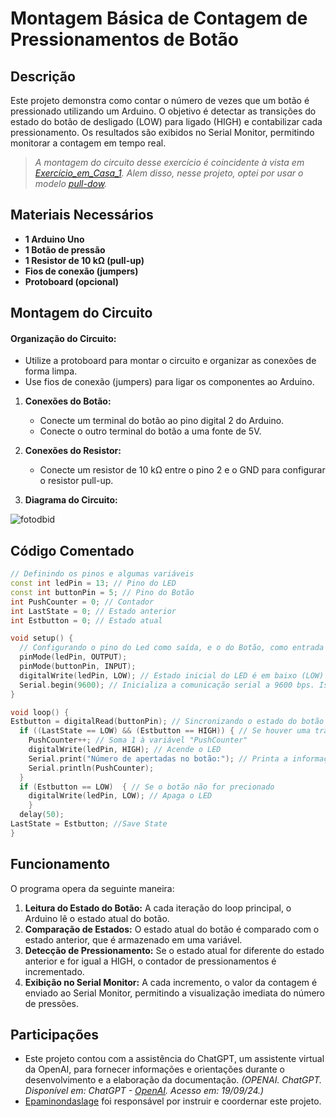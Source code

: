 # Montagem Básica de Contagem de Pressionamentos de Botão


## Descrição
Este projeto demonstra como contar o número de vezes que um botão é pressionado utilizando um Arduino. O objetivo é detectar as transições do estado do botão de desligado (LOW) para ligado (HIGH) e contabilizar cada pressionamento. Os resultados são exibidos no Serial Monitor, permitindo monitorar a contagem em tempo real.
> *A montagem do circuito desse exercício é coincidente à vista em [Exercício_em_Casa_1](https://github.com/Matheusrammos/LIA-Docs/tree/main/Exerc%C3%ADcio_em_Casa_1). Alem disso, nesse projeto, optei por usar o modelo [pull-dow](https://github.com/Matheusrammos/LIA-Docs/blob/main/Exerc%C3%ADcio_em_Casa_1/Diagrama_Casa_1%3A%20pull-dow.png).*

## Materiais Necessários
- **1 Arduino Uno**
- **1 Botão de pressão**
- **1 Resistor de 10 kΩ (pull-up)**
- **Fios de conexão (jumpers)**
- **Protoboard (opcional)**


## Montagem do Circuito
#### Organização do Circuito:
   - Utilize a protoboard para montar o circuito e organizar as conexões de forma limpa.
   - Use fios de conexão (jumpers) para ligar os componentes ao Arduino.
     
1. **Conexões do Botão:**
   - Conecte um terminal do botão ao pino digital 2 do Arduino.
   - Conecte o outro terminal do botão a uma fonte de 5V.

2. **Conexões do Resistor:**
   - Conecte um resistor de 10 kΩ entre o pino 2 e o GND para configurar o resistor pull-up.

3. **Diagrama do Circuito:**
   
![fotodbid](https://github.com/Matheusrammos/LIA-Docs/blob/main/Exerc%C3%ADcio_em_Casa_2/Diagrama_Casa_2.jpeg)

## Código Comentado
```cpp
// Definindo os pinos e algumas variáveis
const int ledPin = 13; // Pino do LED
const int buttonPin = 5; // Pino do Botão
int PushCounter = 0; // Contador
int LastState = 0; // Estado anterior
int Estbutton = 0; // Estado atual

void setup() {
  // Configurando o pino do Led como saída, e o do Botão, como entrada
  pinMode(ledPin, OUTPUT);
  pinMode(buttonPin, INPUT);
  digitalWrite(ledPin, LOW); // Estado inicial do LED é em baixo (LOW)
  Serial.begin(9600); // Inicializa a comunicação serial a 9600 bps. Isso é necessário para começar a enviar dados ao Serial Monitor
}

void loop() {
Estbutton = digitalRead(buttonPin); // Sincronizando o estado do botão a leitura atual do mesmo
  if ((LastState == LOW) && (Estbutton == HIGH)) { // Se houver uma transição positiva (negativo -> positivo)
    PushCounter++; // Soma 1 à variável "PushCounter"
    digitalWrite(ledPin, HIGH); // Acende o LED
    Serial.print("Número de apertadas no botão:"); // Printa a informação no serial monitor
    Serial.println(PushCounter); 
  }
  if (Estbutton == LOW)  { // Se o botão não for precionado
    digitalWrite(ledPin, LOW); // Apaga o LED
    }
  delay(50);
LastState = Estbutton; //Save State
}
````


## Funcionamento
O programa opera da seguinte maneira:
1. **Leitura do Estado do Botão:** A cada iteração do loop principal, o Arduino lê o estado atual do botão.
2. **Comparação de Estados:** O estado atual do botão é comparado com o estado anterior, que é armazenado em uma variável.
3. **Detecção de Pressionamento:** Se o estado atual for diferente do estado anterior e for igual a HIGH, o contador de pressionamentos é incrementado.
4. **Exibição no Serial Monitor:** A cada incremento, o valor da contagem é enviado ao Serial Monitor, permitindo a visualização imediata do número de pressões.


## Participações
- Este projeto contou com a assistência do ChatGPT, um assistente virtual da OpenAI, para fornecer informações e orientações durante o desenvolvimento e a elaboração da documentação.
  *(OPENAI. ChatGPT. Disponível em: ChatGPT - [OpenAI](https://www.openai.com/chatgpt). Acesso em: 19/09/24.)*
- [Epaminondaslage](https://www.bing.com/ck/a?!&&p=cf945232149fce13JmltdHM9MTcyNjcwNDAwMCZpZ3VpZD0yNGZkYWYyYS1lMjZiLTYzMWYtMzY0MC1iYmJiZTNlZTYyZGImaW5zaWQ9NTE5Mg&ptn=3&ver=2&hsh=3&fclid=24fdaf2a-e26b-631f-3640-bbbbe3ee62db&psq=src%3d%22https%3a%2f%2fgithub.com%2fEpaminondaslage%2fAluno_Fulano_de_Tal%2fblob%2fmain%2fExercicio_em_Casa_1%2fFigura.jpeg%22+alt%3d%22Circuito%22+width%3d%2250%25%22&u=a1aHR0cHM6Ly9naXRodWIuY29tL0VwYW1pbm9uZGFzbGFnZQ&ntb=1) foi responsável por instruir e coordernar este projeto.
